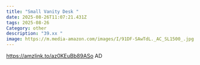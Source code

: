 ```yaml
---
title: "Small Vanity Desk "
date: 2025-08-26T11:07:21.431Z
tags: 2025-08-26
Category: other
description: "39.xx "
image: https://m.media-amazon.com/images/I/91DF-SAwTdL._AC_SL1500_.jpg
---
```

https://amzlink.to/az0KEuBb89ASo
AD